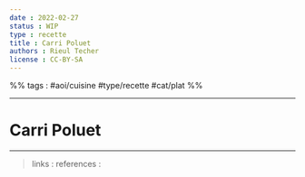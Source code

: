```yaml
---
date : 2022-02-27
status : WIP
type : recette
title : Carri Poluet
authors : Rieul Techer
license : CC-BY-SA
---
```


%% tags : #aoi/cuisine  #type/recette #cat/plat %% 

---

Carri Poluet
===


---
> links : 
> references : 